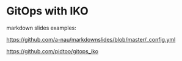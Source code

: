 # GitOps with IKO

markdown slides examples: 

https://github.com/a-nau/markdownslides/blob/master/_config.yml


https://github.com/pidtoo/gitops_iko